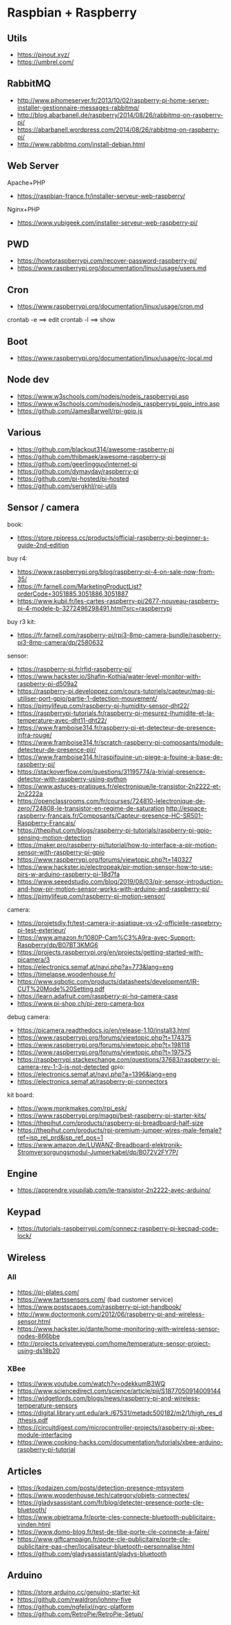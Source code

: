 

# Raspbian + Raspberry

## Utils
- https://pinout.xyz/
- https://umbrel.com/

## RabbitMQ
- http://www.pihomeserver.fr/2013/10/02/raspberry-pi-home-server-installer-gestionnaire-messages-rabbitmq/
- http://blog.abarbanell.de/raspberry/2014/08/26/rabbitmq-on-raspberry-pi/
- https://abarbanell.wordpress.com/2014/08/26/rabbitmq-on-raspberry-pi/
- http://www.rabbitmq.com/install-debian.html

## Web Server

Apache+PHP
- https://raspbian-france.fr/installer-serveur-web-raspberry/

Nginx+PHP
- https://www.yubigeek.com/installer-serveur-web-raspberry-pi/

## PWD
- https://howtoraspberrypi.com/recover-password-raspberry-pi/
- https://www.raspberrypi.org/documentation/linux/usage/users.md

## Cron
- https://www.raspberrypi.org/documentation/linux/usage/cron.md

crontab -e ==> edit
crontab -l ==> show

## Boot
- https://www.raspberrypi.org/documentation/linux/usage/rc-local.md

## Node dev
- https://www.w3schools.com/nodejs/nodejs_raspberrypi.asp
- https://www.w3schools.com/nodejs/nodejs_raspberrypi_gpio_intro.asp
- https://github.com/JamesBarwell/rpi-gpio.js

## Various
- https://github.com/blackout314/awesome-raspberry-pi
- https://github.com/thibmaek/awesome-raspberry-pi
- https://github.com/geerlingguy/internet-pi
- https://github.com/dymayday/raspberry-pi
- https://github.com/pi-hosted/pi-hosted
- https://github.com/sergkhl/rpi-utils

##  Sensor / camera

book:
- https://store.rpipress.cc/products/official-raspberry-pi-beginner-s-guide-2nd-edition

buy r4:
- https://www.raspberrypi.org/blog/raspberry-pi-4-on-sale-now-from-35/ 
- https://fr.farnell.com/MarketingProductList?orderCode=3051885,3051886,3051887
- https://www.kubii.fr/les-cartes-raspberry-pi/2677-nouveau-raspberry-pi-4-modele-b-3272496298491.html?src=raspberrypi   

buy r3 kit:
- https://fr.farnell.com/raspberry-pi/rpi3-8mp-camera-bundle/raspberry-pi3-8mp-camera/dp/2580632 

sensor:
- https://raspberry-pi.fr/rfid-raspberry-pi/
- https://www.hackster.io/Shafin-Kothia/water-level-monitor-with-raspberry-pi-d509a2
- https://raspberry-pi.developpez.com/cours-tutoriels/capteur/mag-pi-utiliser-port-gpio/partie-1-detection-mouvement/
- https://pimylifeup.com/raspberry-pi-humidity-sensor-dht22/
- https://raspberrypi-tutorials.fr/raspberry-pi-mesurez-lhumidite-et-la-temperature-avec-dht11-dht22/
- https://www.framboise314.fr/raspberry-pi-et-detecteur-de-presence-infra-rouge/
- https://www.framboise314.fr/scratch-raspberry-pi-composants/module-detecteur-de-presence-pir/  
- https://www.framboise314.fr/raspifouine-un-piege-a-fouine-a-base-de-raspberry-pi/
- https://stackoverflow.com/questions/31195774/a-trivial-presence-detector-with-raspberry-using-python
- https://www.astuces-pratiques.fr/electronique/le-transistor-2n2222-et-2n2222a
- https://openclassrooms.com/fr/courses/724810-lelectronique-de-zero/724808-le-transistor-en-regime-de-saturation
http://espace-raspberry-francais.fr/Composants/Capteur-presence-HC-SR501-Raspberry-Francais/
- https://thepihut.com/blogs/raspberry-pi-tutorials/raspberry-pi-gpio-sensing-motion-detection
- https://maker.pro/raspberry-pi/tutorial/how-to-interface-a-pir-motion-sensor-with-raspberry-pi-gpio
- https://www.raspberrypi.org/forums/viewtopic.php?t=140327
- https://www.hackster.io/electropeak/pir-motion-sensor-how-to-use-pirs-w-arduino-raspberry-pi-18d7fa
- https://www.seeedstudio.com/blog/2019/08/03/pir-sensor-introduction-and-how-pir-motion-sensor-works-with-arduino-and-raspberry-pi/
- https://pimylifeup.com/raspberry-pi-motion-sensor/

camera:
- https://projetsdiy.fr/test-camera-ir-asiatique-vs-v2-officielle-raspebrry-pi-test-exterieur/
- https://www.amazon.fr/1080P-Cam%C3%A9ra-avec-Support-Raspberry/dp/B07BT3KMG6
- https://projects.raspberrypi.org/en/projects/getting-started-with-picamera/3 
- https://electronics.semaf.at/navi.php?a=773&lang=eng
- https://timelapse.woodenhouse.fr/
- https://www.sgbotic.com/products/datasheets/development/IR-CUT%20Mode%20Setting.pdf
- https://learn.adafruit.com/raspberry-pi-hq-camera-case
- https://www.pi-shop.ch/pi-zero-camera-box


debug camera:
- https://picamera.readthedocs.io/en/release-1.10/install3.html
- https://www.raspberrypi.org/forums/viewtopic.php?t=174375
- https://www.raspberrypi.org/forums/viewtopic.php?t=198118
- https://www.raspberrypi.org/forums/viewtopic.php?t=197575
- https://raspberrypi.stackexchange.com/questions/37683/raspberry-pi-camera-rev-1-3-is-not-detected
gpio:
- https://electronics.semaf.at/navi.php?a=1396&lang=eng
- https://electronics.semaf.at/raspberry-pi-connectors

kit board:
- https://www.monkmakes.com/rpi_esk/
- https://www.raspberrypi.org/magpi/best-raspberry-pi-starter-kits/
- https://thepihut.com/products/raspberry-pi-breadboard-half-size
- https://thepihut.com/products/rpi-premium-jumper-wires-male-female?ref=isp_rel_prd&isp_ref_pos=1
- https://www.amazon.de/LUWANZ-Breadboard-elektronik-Stromversorgungsmodul-Jumperkabel/dp/B072V2FY7P/

## Engine
- https://apprendre.youpilab.com/le-transistor-2n2222-avec-arduino/

## Keypad

- https://tutorials-raspberrypi.com/connecz-raspberry-pi-kecpad-code-lock/

## Wireless

### All
- https://pi-plates.com/
- https://www.tartssensors.com/ (bad customer service)
- https://www.postscapes.com/raspberry-pi-iot-handbook/
- http://www.doctormonk.com/2012/06/raspberry-pi-and-wireless-sensor.html
- https://www.hackster.io/dante/home-monitoring-with-wireless-sensor-nodes-866bbe
- http://projects.privateeyepi.com/home/temperature-sensor-project-using-ds18b20

### XBee
- https://www.youtube.com/watch?v=odekkumB3WQ
- https://www.sciencedirect.com/science/article/pii/S1877050914009144
- https://widgetlords.com/blogs/news/raspberry-pi-and-wireless-temperature-sensors
- https://digital.library.unt.edu/ark:/67531/metadc500182/m2/1/high_res_d/thesis.pdf
- https://circuitdigest.com/microcontroller-projects/raspberry-pi-xbee-module-interfacing
- https://www.cooking-hacks.com/documentation/tutorials/xbee-arduino-raspberry-pi-tutorial

## Articles

- https://kodaizen.com/posts/detection-presence-mtsystem
- https://www.woodenhouse.tech/category/objets-connectes/
- https://gladysassistant.com/fr/blog/detecter-presence-porte-cle-bluetooth/
- https://www.objetrama.fr/porte-cles-connecte-bluetooth-publicitaire-vinden.html
- https://www.domo-blog.fr/test-de-tibe-porte-cle-connecte-a-faire/
- https://www.giftcampaign.fr/porte-cle-publicitaire/porte-cle-publicitaire-pas-cher/localisateur-bluetooth-personnalise.html
- https://github.com/gladysassistant/gladys-bluetooth


## Arduino
- https://store.arduino.cc/genuino-starter-kit
- https://github.com/rwaldron/johnny-five
- https://github.com/ngfelixl/ngrc-platform
- https://github.com/RetroPie/RetroPie-Setup/